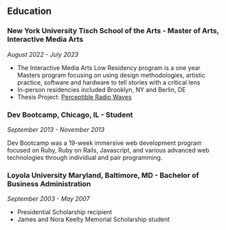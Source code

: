 ## Education

### New York University Tisch School of the Arts - Master of Arts, Interactive Media Arts

_August 2022 - July 2023_

- The Interactive Media Arts Low Residency program is a one year Masters program focusing on using design methodologies, artistic practice, software and hardware to tell stories with a critical lens
- In-person residencies included Brooklyn, NY and Berlin, DE
- Thesis Project: [Perceptible Radio Waves](#other-projects)

### Dev Bootcamp, Chicago, IL - Student

_September 2013 - November 2013_

Dev Bootcamp was a 19-week immersive web development program focused on Ruby, Ruby on Rails, Javascript, and various advanced web technologies through individual and pair programming.

### Loyola University Maryland, Baltimore, MD - Bachelor of Business Administration

_September 2003 - May 2007_

- Presidential Scholarship recipient
- James and Nora Keelty Memorial Scholarship student

